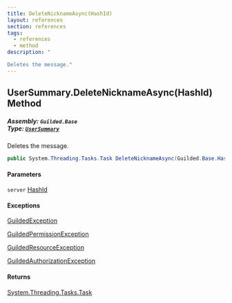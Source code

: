 ```yaml
---
title: DeleteNicknameAsync(HashId)
layout: references
section: references
tags:
  - references
  - method
description: "

Deletes the message."
---
```


## UserSummary.DeleteNicknameAsync(HashId) Method
##### **Assembly:** `Guilded.Base`<br/>**Type:** [`UserSummary`](UserSummary 'Guilded.Base.Users.UserSummary')

Deletes the message.

```csharp
public System.Threading.Tasks.Task DeleteNicknameAsync(Guilded.Base.HashId server);
```
#### Parameters

<a name='Guilded.Base.Users.UserSummary.DeleteNicknameAsync(Guilded.Base.HashId).server'></a>

`server` [HashId](HashId 'Guilded.Base.HashId')

#### Exceptions

[GuildedException](GuildedException 'Guilded.Base.GuildedException')

[GuildedPermissionException](GuildedPermissionException 'Guilded.Base.GuildedPermissionException')

[GuildedResourceException](GuildedResourceException 'Guilded.Base.GuildedResourceException')

[GuildedAuthorizationException](GuildedAuthorizationException 'Guilded.Base.GuildedAuthorizationException')

#### Returns
[System.Threading.Tasks.Task](https://docs.microsoft.com/en-us/dotnet/api/System.Threading.Tasks.Task 'System.Threading.Tasks.Task')